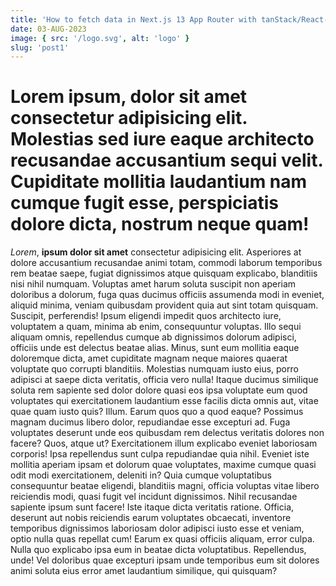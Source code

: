 ```yaml
---
title: 'How to fetch data in Next.js 13 App Router with tanStack/React-Query'
date: 03-AUG-2023
image: { src: '/logo.svg', alt: 'logo' }
slug: 'post1'
---
```


# Lorem ipsum, dolor sit amet consectetur adipisicing elit. Molestias sed iure eaque architecto recusandae accusantium sequi velit. Cupiditate mollitia laudantium nam cumque fugit esse, perspiciatis dolore dicta, nostrum neque quam!
_Lorem_, **ipsum dolor sit amet** consectetur adipisicing elit. Asperiores at dolore accusantium recusandae animi totam, commodi laborum temporibus rem beatae saepe, fugiat dignissimos atque quisquam explicabo, blanditiis nisi nihil numquam.
Voluptas amet harum soluta suscipit non aperiam doloribus a dolorum, fuga quas ducimus officiis assumenda modi in eveniet, aliquid minima, veniam quibusdam provident quia aut sint totam quisquam. Suscipit, perferendis!
Ipsum eligendi impedit quos architecto iure, voluptatem a quam, minima ab enim, consequuntur voluptas. Illo sequi aliquam omnis, repellendus cumque ab dignissimos dolorum adipisci, officiis unde est delectus beatae alias.
Minus, sunt eum mollitia eaque doloremque dicta, amet cupiditate magnam neque maiores quaerat voluptate quo corrupti blanditiis. Molestias numquam iusto eius, porro adipisci at saepe dicta veritatis, officia vero nulla!
Itaque ducimus similique soluta rem sapiente sed dolor dolore quasi eos ipsa voluptate eum quod voluptates qui exercitationem laudantium esse facilis dicta omnis aut, vitae quae quam iusto quis? Illum.
Earum quos quo a quod eaque? Possimus magnam ducimus libero dolor, repudiandae esse excepturi ad. Fuga voluptates deserunt unde eos quibusdam rem delectus veritatis dolores non facere? Quos, atque ut?
Exercitationem illum explicabo eveniet laboriosam corporis! Ipsa repellendus sunt culpa repudiandae quia nihil. Eveniet iste mollitia aperiam ipsam et dolorum quae voluptates, maxime cumque quasi odit modi exercitationem, deleniti in?
Quia cumque voluptatibus consequuntur beatae eligendi, blanditiis magni, officia voluptas vitae libero reiciendis modi, quasi fugit vel incidunt dignissimos. Nihil recusandae sapiente ipsum sunt facere! Iste itaque dicta veritatis ratione.
Officia, deserunt aut nobis reiciendis earum voluptates obcaecati, inventore temporibus dignissimos laboriosam dolor adipisci iusto esse et veniam, optio nulla quas repellat cum! Earum ex quasi officiis aliquam, error culpa.
Nulla quo explicabo ipsa eum in beatae dicta voluptatibus. Repellendus, unde! Vel doloribus quae excepturi ipsam unde temporibus eum sit dolores animi soluta eius error amet laudantium similique, qui quisquam?
